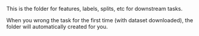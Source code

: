 This is the folder for features, labels, splits, etc for downstream tasks.

When you wrong the task for the first time (with dataset downloaded), the folder will automatically created for you.
